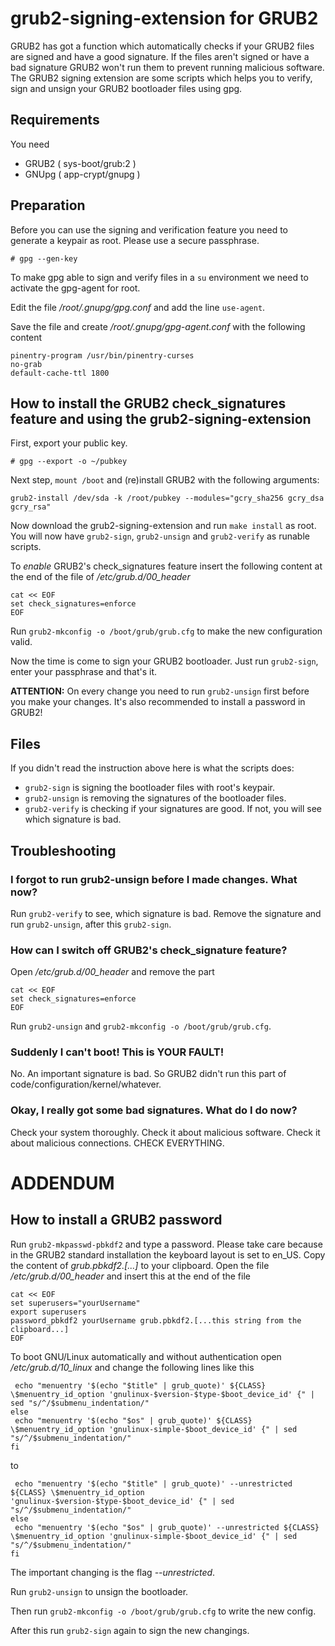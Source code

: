 # grub2-signing-extension for GRUB2

GRUB2 has got a function which automatically checks if your GRUB2 files are signed and have a good signature. If the files aren't signed or have a bad signature GRUB2 won't run them to prevent running malicious software.
The GRUB2 signing extension are some scripts which helps you to verify, sign and unsign your GRUB2 bootloader files using gpg. 



## Requirements

You need

* GRUB2 ( sys-boot/grub:2 )
* GNUpg ( app-crypt/gnupg )



## Preparation

Before you can use the signing and verification feature you need to generate a keypair as root. Please use a secure passphrase.

`# gpg --gen-key`


To make gpg able to sign and verify files in a `su` environment we need to activate the gpg-agent for root. 

Edit the file _/root/.gnupg/gpg.conf_ and add the line `use-agent`.

Save the file and create _/root/.gnupg/gpg-agent.conf_ with the following content

    pinentry-program /usr/bin/pinentry-curses
    no-grab
    default-cache-ttl 1800



## How to install the GRUB2 check\_signatures feature and using the grub2-signing-extension

First, export your public key.

`# gpg --export -o ~/pubkey`


Next step, `mount /boot` and (re)install GRUB2 with the following arguments:

`grub2-install /dev/sda -k /root/pubkey --modules="gcry_sha256 gcry_dsa gcry_rsa"`


Now download the grub2-signing-extension and run `make install` as root. You will now have `grub2-sign`, `grub2-unsign` and `grub2-verify` as runable scripts.


To _enable_ GRUB2's check\_signatures feature insert the following content at the end of the file of */etc/grub.d/00_header* 

    cat << EOF
    set check_signatures=enforce
    EOF


Run `grub2-mkconfig -o /boot/grub/grub.cfg` to make the new configuration valid.

Now the time is come to sign your GRUB2 bootloader. Just run `grub2-sign`, enter your passphrase and that's it.


**ATTENTION:** On every change you need to run `grub2-unsign` first before you make your changes. It's also recommended to install a password in GRUB2!






## Files

If you didn't read the instruction above here is what the scripts does:

* `grub2-sign` is signing the bootloader files with root's keypair.
* `grub2-unsign` is removing the signatures of the bootloader files.
* `grub2-verify` is checking if your signatures are good. If not, you will see which signature is bad.



## Troubleshooting

### I forgot to run grub2-unsign before I made changes. What now?

Run `grub2-verify` to see, which signature is bad. Remove the signature and run `grub2-unsign`, after this `grub2-sign`.


### How can I switch off GRUB2's check_signature feature?

Open */etc/grub.d/00_header* and remove the part 

    cat << EOF
    set check_signatures=enforce
    EOF

Run `grub2-unsign` and `grub2-mkconfig -o /boot/grub/grub.cfg`.


### Suddenly I can't boot! This is YOUR FAULT!

No. An important signature is bad. So GRUB2 didn't run this part of code/configuration/kernel/whatever.


### Okay, I really got some bad signatures. What do I do now?

Check your system thoroughly. Check it about malicious software. Check it about malicious connections. CHECK EVERYTHING.



# ADDENDUM

## How to install a GRUB2 password

Run `grub2-mkpasswd-pbkdf2` and type a password. Please take care because in the GRUB2 standard installation the keyboard layout is set to en\_US.
Copy the content of *grub.pbkdf2.[...]* to your clipboard. Open the file */etc/grub.d/00_header* and insert this at the end of the file

    cat << EOF
    set superusers="yourUsername"
    export superusers
    password_pbkdf2 yourUsername grub.pbkdf2.[...this string from the clipboard...]
    EOF

To boot GNU/Linux automatically and without authentication open */etc/grub.d/10_linux* and change the following lines like this

     echo "menuentry '$(echo "$title" | grub_quote)' ${CLASS} \$menuentry_id_option 'gnulinux-$version-$type-$boot_device_id' {" | sed "s/^/$submenu_indentation/"
    else
     echo "menuentry '$(echo "$os" | grub_quote)' ${CLASS} \$menuentry_id_option 'gnulinux-simple-$boot_device_id' {" | sed "s/^/$submenu_indentation/"
    fi

to

     echo "menuentry '$(echo "$title" | grub_quote)' --unrestricted ${CLASS} \$menuentry_id_option 'gnulinux-$version-$type-$boot_device_id' {" | sed "s/^/$submenu_indentation/"
    else
     echo "menuentry '$(echo "$os" | grub_quote)' --unrestricted ${CLASS} \$menuentry_id_option 'gnulinux-simple-$boot_device_id' {" | sed "s/^/$submenu_indentation/"
    fi

The important changing is the flag *--unrestricted*.


Run `grub2-unsign` to unsign the bootloader. 

Then run `grub2-mkconfig -o /boot/grub/grub.cfg` to write the new config. 

After this run `grub2-sign` again to sign the new changings.

